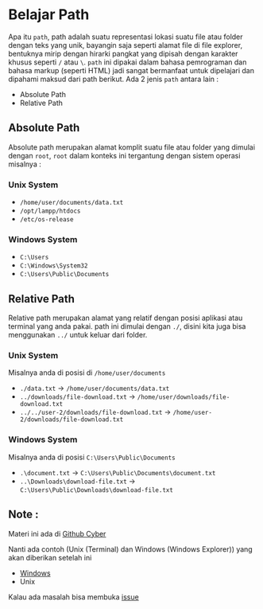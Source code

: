 # Belajar Path

Apa itu `path`, path adalah suatu representasi lokasi suatu file atau folder dengan teks yang unik, bayangin saja seperti alamat file di file explorer, bentuknya mirip dengan hirarki pangkat yang dipisah dengan karakter khusus seperti `/` atau `\`. `path` ini dipakai dalam bahasa pemrograman dan bahasa markup (seperti HTML) jadi sangat bermanfaat untuk dipelajari dan dipahami maksud dari path berikut. Ada 2 jenis `path` antara lain : 

- Absolute Path
- Relative Path

## Absolute Path

Absolute path merupakan alamat komplit suatu file atau folder yang dimulai dengan `root`, `root` dalam konteks ini tergantung dengan sistem operasi misalnya : 

### Unix System

- `/home/user/documents/data.txt`
- `/opt/lampp/htdocs`
- `/etc/os-release`

### Windows System

- `C:\Users`
- `C:\Windows\System32`
- `C:\Users\Public\Documents`

## Relative Path

Relative path merupakan alamat yang relatif dengan posisi aplikasi atau terminal yang anda pakai. path ini dimulai dengan `./`, disini kita juga bisa menggunakan `../` untuk keluar dari folder.

### Unix System

Misalnya anda di posisi di `/home/user/documents`

- `./data.txt` -> `/home/user/documents/data.txt`
- `../downloads/file-download.txt` -> `/home/user/downloads/file-download.txt`
- `../../user-2/downloads/file-download.txt` -> `/home/user-2/downloads/file-download.txt`

### Windows System

Misalnya anda di posisi `C:\Users\Public\Documents`

- `.\document.txt` -> `C:\Users\Public\Documents\document.txt`
- `..\Downloads\download-file.txt` -> `C:\Users\Public\Downloads\download-file.txt`

## Note : 

Materi ini ada di [Github Cyber](https://github.com/Cyber-STMIK-Amikom-Surakarta/materi-path)

Nanti ada contoh (Unix (Terminal) dan Windows (Windows Explorer)) yang akan diberikan setelah ini

- [Windows](https://github.com/Cyber-STMIK-Amikom-Surakarta/materi-path/blob/main/Windows.md)
- Unix

Kalau ada masalah bisa membuka [issue](https://github.com/Cyber-STMIK-Amikom-Surakarta/materi-path/issues)
